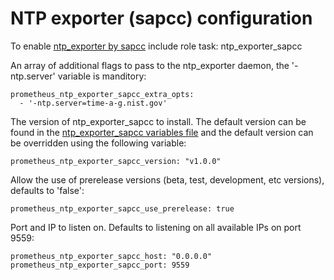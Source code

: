 # NTP exporter (sapcc) configuration

To enable [ntp_exporter by sapcc](https://github.com/sapcc/ntp_exporter) include role task: ntp_exporter_sapcc

An array of additional flags to pass to the ntp_exporter daemon, the '-ntp.server' variable is manditory:

    prometheus_ntp_exporter_sapcc_extra_opts:
      - '-ntp.server=time-a-g.nist.gov'

The version of ntp_exporter_sapcc to install. The default version can be found in the [ntp_exporter_sapcc variables file](../vars/software/ntp_exporter_sapcc.yml) and the default version can be overridden using the following variable:

    prometheus_ntp_exporter_sapcc_version: "v1.0.0"

Allow the use of prerelease versions (beta, test, development, etc versions), defaults to 'false':

    prometheus_ntp_exporter_sapcc_use_prerelease: true

Port and IP to listen on. Defaults to listening on all available IPs on port 9559:

    prometheus_ntp_exporter_sapcc_host: "0.0.0.0"
    prometheus_ntp_exporter_sapcc_port: 9559

